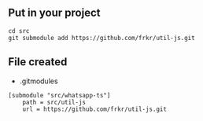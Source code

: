 ## Put in your project
```shell
cd src
git submodule add https://github.com/frkr/util-js.git
```
## File created
- .gitmodules
```gitmodules
[submodule "src/whatsapp-ts"]
	path = src/util-js
	url = https://github.com/frkr/util-js.git
```
